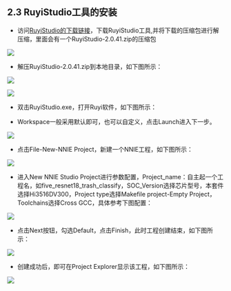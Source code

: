 ## 2.3 RuyiStudio工具的安装

* 访问[RuyiStudio的下载链接](https://repo.harmonyos.com/#/cn/bundles/@huawei%2Fruyistudio/v/2.0.42)，下载RuyiStudio工具,并将下载的压缩包进行解压缩，里面会有一个RuyiStudio-2.0.41.zip的压缩包

![](https://gitee.com/wgm2022/mypic/raw/master/readme/000%E4%B8%8B%E8%BD%BDruyistudio.png)

* 解压RuyiStudio-2.0.41.zip到本地目录，如下图所示：

![](https://gitee.com/wgm2022/mypic/raw/master/readme/001RuyiStudio%E5%AE%89%E8%A3%85%E5%8C%85.png)

![](https://gitee.com/wgm2022/mypic/raw/master/readme/002RuyiStudio%E5%AE%89%E8%A3%85%E5%8C%85%E8%A7%A3%E5%8E%8B%E5%90%8E.png)

* 双击RuyiStudio.exe，打开Ruyi软件，如下图所示：

* Workspace一般采用默认即可，也可以自定义，点击Launch进入下一步。

![](https://gitee.com/wgm2022/mypic/raw/master/readme/003%E5%AE%89%E8%A3%85RuyiStudio.png)

* 点击File-New-NNIE Project，新建一个NNIE工程，如下图所示：

![](https://gitee.com/wgm2022/mypic/raw/master/readme/004%E5%88%9B%E5%BB%BA%E4%B8%80%E4%B8%AANNIE%E5%B7%A5%E7%A8%8B.png)

* 进入New NNIE Studio Project进行参数配置，Project_name：自主起一个工程名，如five_resnet18_trash_classify，SOC_Version选择芯片型号，本套件选择Hi3516DV300，Project type选择Makefile project-Empty Project，Toolchains选择Cross GCC，具体参考下图配置：

![](https://gitee.com/wgm2022/mypic/raw/master/readme/005%E8%8A%AF%E7%89%87%E9%85%8D%E7%BD%AE.png)

* 点击Next按钮，勾选Default，点击Finish，此时工程创建结束，如下图所示：

![](https://gitee.com/wgm2022/mypic/raw/master/readme/006NNIE%E5%B7%A5%E7%A8%8B%E5%88%9B%E5%BB%BA%E7%BB%93%E6%9D%9F.png)

* 创建成功后，即可在Project Explorer显示该工程，如下图所示：

![](https://gitee.com/wgm2022/mypic/raw/master/readme/007%E6%98%BE%E7%A4%BA%E8%AF%A5%E5%B7%A5%E7%A8%8B.png)

